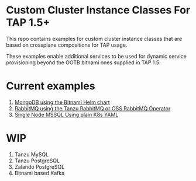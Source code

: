 # Custom Cluster Instance Classes For TAP 1.5+
This repo contains examples for custom cluster instance classes that are based on crossplane compositions for TAP usage.

These examples enable additional services to be used for dynamic service provisioning beyond the OOTB bitnami ones supplied in TAP 1.5.

# Current examples
1. [MongoDB using the Bitnami Helm chart](./helm-based/mongodb/)
2. [RabbitMQ using the Tanzu RabbitMQ or OSS RabbitMQ Operator](./tanzu-operators/rabbitmq/)
3. [Single Node MSSQL Using plain K8s YAML](./kubernetes-native/mssql)


# WIP
1. Tanzu MySQL
2. Tanzu PostgreSQL
3. Zalando PostgreSQL
4. Bitnami based Kafka
